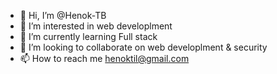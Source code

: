 - 👋 Hi, I’m @Henok-TB
- 👀 I’m interested in web developlment  
- 🌱 I’m currently learning Full stack 
- 💞️ I’m looking to collaborate on web developlment & security 
- 📫 How to reach me henoktil@gmail.com

<!---
Henok-TB/Henok-TB is a ✨ special ✨ repository because its `README.md` (this file) appears on your GitHub profile.
You can click the Preview link to take a look at your changes.
--->
